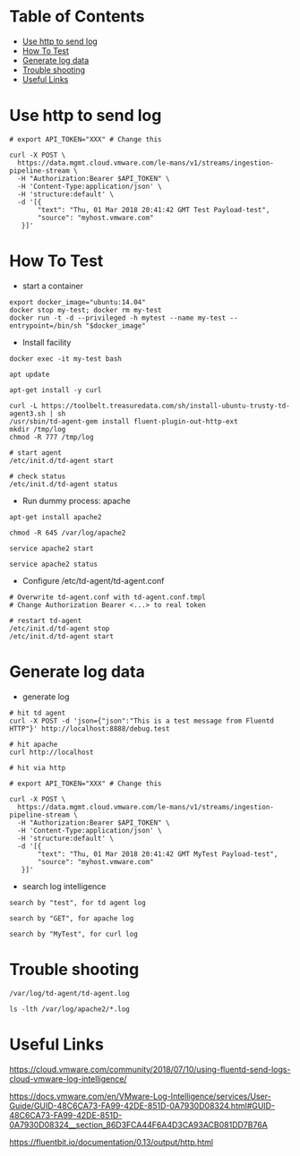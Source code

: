 Table of Contents
=================
   * [Use http to send log](#use-http-to-send-log)
   * [How To Test](#how-to-test)
   * [Generate log data](#generate-log-data)
   * [Trouble shooting](#trouble-shooting)
   * [Useful Links](#useful-links)

# Use http to send log
```
# export API_TOKEN="XXX" # Change this

curl -X POST \
  https://data.mgmt.cloud.vmware.com/le-mans/v1/streams/ingestion-pipeline-stream \
  -H "Authorization:Bearer $API_TOKEN" \
  -H 'Content-Type:application/json' \
  -H 'structure:default' \
  -d '[{
       "text": "Thu, 01 Mar 2018 20:41:42 GMT Test Payload-test",
       "source": "myhost.vmware.com"
   }]'
```

# How To Test
- start a container

```
export docker_image="ubuntu:14.04"
docker stop my-test; docker rm my-test
docker run -t -d --privileged -h mytest --name my-test --entrypoint=/bin/sh "$docker_image"
```

- Install facility

```
docker exec -it my-test bash

apt update

apt-get install -y curl

curl -L https://toolbelt.treasuredata.com/sh/install-ubuntu-trusty-td-agent3.sh | sh
/usr/sbin/td-agent-gem install fluent-plugin-out-http-ext
mkdir /tmp/log
chmod -R 777 /tmp/log

# start agent
/etc/init.d/td-agent start

# check status
/etc/init.d/td-agent status
```

- Run dummy process: apache

```
apt-get install apache2

chmod -R 645 /var/log/apache2

service apache2 start

service apache2 status
```

- Configure /etc/td-agent/td-agent.conf

```
# Overwrite td-agent.conf with td-agent.conf.tmpl
# Change Authorization Bearer <...> to real token

# restart td-agent
/etc/init.d/td-agent stop
/etc/init.d/td-agent start
```

# Generate log data
- generate log
```
# hit td agent
curl -X POST -d 'json={"json":"This is a test message from Fluentd HTTP"}' http://localhost:8888/debug.test

# hit apache
curl http://localhost

# hit via http

# export API_TOKEN="XXX" # Change this

curl -X POST \
  https://data.mgmt.cloud.vmware.com/le-mans/v1/streams/ingestion-pipeline-stream \
  -H "Authorization:Bearer $API_TOKEN" \
  -H 'Content-Type:application/json' \
  -H 'structure:default' \
  -d '[{
       "text": "Thu, 01 Mar 2018 20:41:42 GMT MyTest Payload-test",
       "source": "myhost.vmware.com"
   }]'
```

- search log intelligence

```
search by "test", for td agent log

search by "GET", for apache log

search by "MyTest", for curl log
```

# Trouble shooting

```
/var/log/td-agent/td-agent.log

ls -lth /var/log/apache2/*.log
```

# Useful Links

https://cloud.vmware.com/community/2018/07/10/using-fluentd-send-logs-cloud-vmware-log-intelligence/

https://docs.vmware.com/en/VMware-Log-Intelligence/services/User-Guide/GUID-48C6CA73-FA99-42DE-851D-0A7930D08324.html#GUID-48C6CA73-FA99-42DE-851D-0A7930D08324__section_86D3FCA44F6A4D3CA93ACB081DD7B76A

https://fluentbit.io/documentation/0.13/output/http.html
